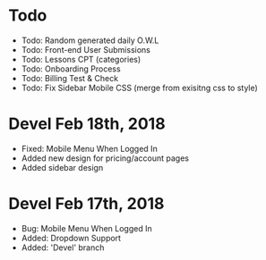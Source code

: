 # Todo
- Todo: Random generated daily O.W.L
- Todo: Front-end User Submissions
- Todo: Lessons CPT (categories)
- Todo: Onboarding Process
- Todo: Billing Test & Check
- Todo: Fix Sidebar Mobile CSS (merge from exisitng css to style)

# Devel Feb 18th, 2018
- Fixed: Mobile Menu When Logged In
- Added new design for pricing/account pages
- Added sidebar design

# Devel Feb 17th, 2018
- Bug: Mobile Menu When Logged In
- Added: Dropdown Support
- Added: 'Devel' branch

